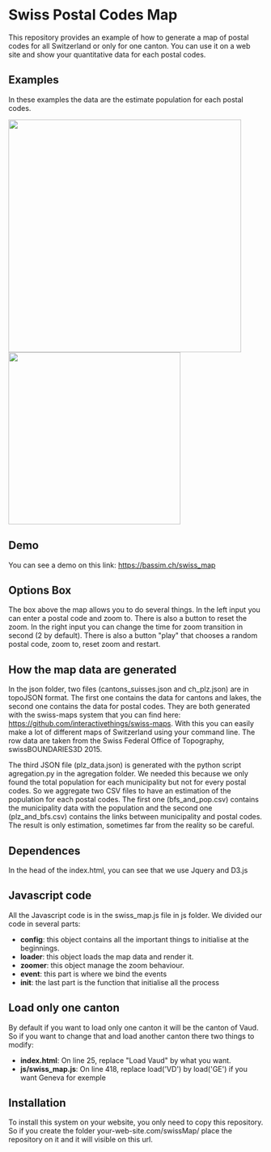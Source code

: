 # Swiss Postal Codes Map

This repository provides an example of how to generate a map of postal codes for all Switzerland or only for one canton.
You can use it on a web site and show your quantitative data for each postal codes.

Examples
--------------------------------------
In these examples the data are the estimate population for each postal codes.

<img src="https://cloud.githubusercontent.com/assets/14947215/15290833/403088d8-1b7b-11e6-97a2-ad9a4a4208c9.png" width="460" align="top">
<img src="https://cloud.githubusercontent.com/assets/14947215/15447895/c3f8b8ba-1f50-11e6-9133-63b39db3b7a7.png" width="340" align="top">

Demo
--------------------------------------
You can see a demo on this link: https://bassim.ch/swiss_map

Options Box
--------------------------------------
The box above the map allows you to do several things.
In the left input you can enter a postal code and zoom to. There is also a button to reset the zoom.
In the right input you can change the time for zoom transition in second (2 by default).
There is also a button "play" that chooses a random postal code, zoom to, reset zoom and restart.

How the map data are generated
--------------------------------------

In the json folder, two files (cantons_suisses.json and ch_plz.json) are in topoJSON format. The first one contains the data for cantons and lakes, the second one contains the data for postal codes. They are both generated with the swiss-maps system that you can find here: https://github.com/interactivethings/swiss-maps. With this you can easily make a lot of different maps of Switzerland using your command line. The row data are taken from the Swiss Federal Office of Topography, swissBOUNDARIES3D 2015.

The third JSON file (plz_data.json) is generated with the python script agregation.py in the agregation folder. We needed this because we only found the total population for each municipality but not for every postal codes. So we aggregate two CSV files to have an estimation of the population for each postal codes. The first one (bfs_and_pop.csv) contains the municipality data with the population and the second one (plz_and_bfs.csv) contains the links between municipality and postal codes. The result is only estimation, sometimes far from the reality so be careful.

Dependences
--------------------------------------
In the head of the index.html, you can see that we use Jquery and D3.js

Javascript code
--------------------------------------
All the Javascript code is in the swiss_map.js file in js folder.
We divided our code in several parts:
- **config**: this object contains all the important things to initialise at the beginnings.
- **loader**: this object loads the map data and render it.
- **zoomer**: this object manage the zoom behaviour.
- **event**: this part is where we bind the events
- **init**: the last part is the function that initialise all the process

Load only one canton
--------------------------------------
By default if you want to load only one canton it will be the canton of Vaud. So if you want to change that and load another canton there two things to modify:
- **index.html**: On line 25, replace "Load Vaud" by what you want.
- **js/swiss_map.js**: On line 418, replace load('VD') by load('GE') if you want Geneva for exemple

Installation
--------------------------------------
To install this system on your website, you only need to copy this repository.
So if you create the folder your-web-site.com/swissMap/ place the repository on it and it will visible on this url.

